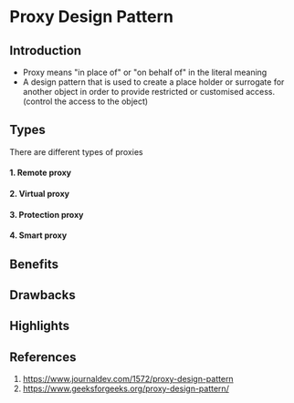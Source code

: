 # Proxy Design Pattern

## Introduction

- Proxy means "in place of" or "on behalf of" in the literal meaning
- A design pattern that is used to create a place holder or surrogate for another object in order to provide restricted or 
customised access. (control the access to the object)

## Types
There are different types of proxies

#### 1. Remote proxy
#### 2. Virtual proxy
#### 3. Protection proxy
#### 4. Smart proxy

## Benefits

## Drawbacks

## Highlights

## References
1. https://www.journaldev.com/1572/proxy-design-pattern
2. https://www.geeksforgeeks.org/proxy-design-pattern/